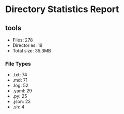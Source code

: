 # Directory Statistics Report

## tools

- Files: 278
- Directories: 19
- Total size: 35.3MB

### File Types
- .txt: 74
- .md: 71
- .log: 52
- .yaml: 29
- .py: 25
- .json: 23
- .sh: 4

